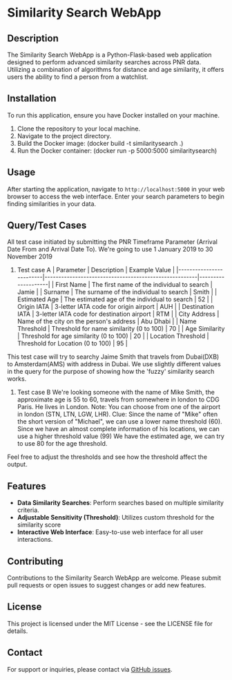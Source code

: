 # Similarity Search WebApp

## Description
The Similarity Search WebApp is a Python-Flask-based web application designed to perform advanced similarity searches across PNR data. Utilizing a combination of algorithms for distance and age similarity, it offers users the ability to find a person from a watchlist.

## Installation
To run this application, ensure you have Docker installed on your machine.

1. Clone the repository to your local machine.
2. Navigate to the project directory.
3. Build the Docker image: (docker build -t similaritysearch .)
4. Run the Docker container: (docker run -p 5000:5000 similaritysearch)


## Usage
After starting the application, navigate to `http://localhost:5000` in your web browser to access the web interface. Enter your search parameters to begin finding similarities in your data.

## Query/Test Cases
All test case initiated by submitting the PNR Timeframe Parameter (Arrival Date From and Arrival Date To). We're going to use 1 January 2019 to 30 November 2019

1. Test case A
| Parameter               | Description                                           | Example Value      |
|-------------------------|-------------------------------------------------------|--------------------|
| First Name              | The first name of the individual to search            | Jamie              |
| Surname                 | The surname of the individual to search               | Smith              |
| Estimated Age           | The estimated age of the individual to search         | 52                 |
| Origin IATA             | 3-letter IATA code for origin airport                 | AUH                |
| Destination IATA        | 3-letter IATA code for destination airport            | RTM                |
| City Address            | Name of the city on the person's address              | Abu Dhabi          |
| Name Threshold          | Threshold for name similarity (0 to 100)              | 70                 |
| Age Similarity          | Threshold for age similarity (0 to 100)               | 20                 |
| Location Threshold      | Threshold for Location (0 to 100)                     | 95                 |

This test case will try to searchy Jaime Smith that travels from Dubai(DXB) to Amsterdam(AMS) with address in Dubai. We use slightly different values in the query for the purpose of showing how the 'fuzzy' similarity search works.

1. Test case B
We're looking someone with the name of Mike Smith, the approximate age is 55 to 60, travels from somewhere in london to CDG Paris. He lives in London.
Note: You can choose from one of the airport in london (STN, LTN, LGW, LHR).
Clue: Since the name of "Mike" often the short version of "Michael", we can use a lower name threshold (60). 
Since we have an almost complete information of his locations, we can use a higher threshold value (99)
We have the estimated age, we can try to use 80 for the age threshold.

Feel free to adjust the thresholds and see how the threshold affect the output.



## Features
- **Data Similarity Searches**: Perform searches based on multiple similarity criteria.
- **Adjustable Sensitivity (Threshold)**: Utilizes custom threshold for the similarity score
- **Interactive Web Interface**: Easy-to-use web interface for all user interactions.

## Contributing
Contributions to the Similarity Search WebApp are welcome. Please submit pull requests or open issues to suggest changes or add new features.

## License
This project is licensed under the MIT License - see the LICENSE file for details.

## Contact
For support or inquiries, please contact via [GitHub issues](https://github.com/fafadlian).



